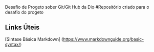 Desafio de Progeto sober Git/Git Hub da Dio
#Repositório criado para o desafio do progeto

## Links Úteis
[Sintaxe Básica Markdown] 
(https://www.markdownguide.org/basic-syntax/)




